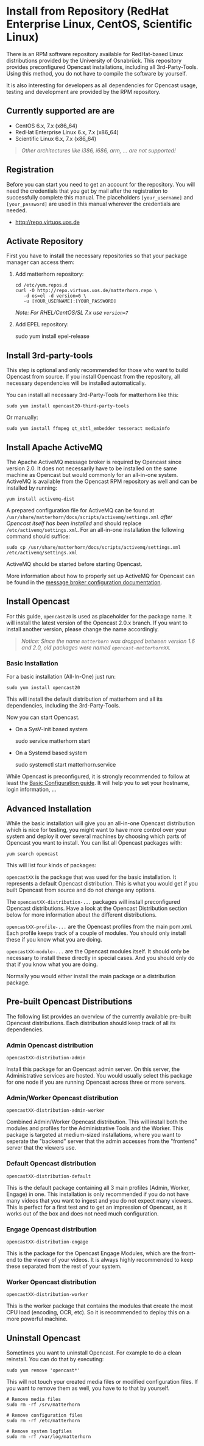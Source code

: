 Install from Repository (RedHat Enterprise Linux, CentOS, Scientific Linux)
===========================================================================

There is an RPM software repository available for RedHat-based Linux distributions provided by the University of
Osnabrück. This repository provides preconfigured Opencast installations, including all 3rd-Party-Tools. Using this
method, you do not have to compile the software by yourself.

It is also interesting for developers as all dependencies for Opencast usage, testing and development are provided by
the RPM repository.

Currently supported are are
---------------------------

 - CentOS 6.x, 7.x (x86_64)
 - RedHat Enterprise Linux 6.x, 7.x (x86_64)
 - Scientific Linux 6.x, 7.x (x86_64)

> *Other architectures like i386, i686, arm, … are not supported!*


Registration
------------

Before you can start you need to get an account for the repository. You will need the credentials that you get by mail
after the registration to successfully complete this manual. The placeholders `[your_username]` and `[your_password]`
are used in this manual wherever the credentials are needed.

 - http://repo.virtuos.uos.de


Activate Repository
-------------------

First you have to install the necessary repositories so that your package manager can access them:

1. Add matterhorn repository:

    ```
    cd /etc/yum.repos.d
    curl -O http://repo.virtuos.uos.de/matterhorn.repo \
       -d os=el -d version=6 \
       -u [YOUR_USERNAME]:[YOUR_PASSWORD]
    ```

    *Note: For RHEL/CentOS/SL 7.x use `version=7`*

2. Add EPEL repository:

    sudo yum install epel-release

Install 3rd-party-tools
-----------------------

This step is optional and only recommended for those who want to build Opencast from source. If you install Opencast
from the repository, all necessary dependencies will be installed automatically.

You can install all necessary 3rd-Party-Tools for matterhorn like this:

    sudo yum install opencast20-third-party-tools

Or manually:

    sudo yum install ffmpeg qt_sbtl_embedder tesseract mediainfo


Install Apache ActiveMQ
-----------------------

The Apache ActiveMQ message broker is required by Opencast since version 2.0. It does not necessarily have to be
installed on the same machine as Opencast but would commonly for an all-in-one system. ActiveMQ is available from the
Opencast RPM repository as well and can be installed by running:

    yum install activemq-dist

A prepared configuration file for ActiveMQ can be found at `/usr/share/matterhorn/docs/scripts/activemq/settings.xml`
*after Opencast itself has been installed* and should replace `/etc/activemq/settings.xml`. For an all-in-one
installation the following command should suffice:

    sudo cp /usr/share/matterhorn/docs/scripts/activemq/settings.xml /etc/activemq/settings.xml

ActiveMQ should be started before starting Opencast.

More information about how to properly set up ActiveMQ for Opencast can be found in the [message broker configuration
documentation](../configuration/message-broker.md).


Install Opencast
------------------

For this guide, `opencast20` is used as placeholder for the package name. It will install the latest version of the
Opencast 2.0.x branch. If you want to install another version, please change the name accordingly.

> *Notice: Since the name `matterhorn` was dropped between version 1.6 and 2.0, old packages were named
> `opencast-matterhornXX`.*


### Basic Installation

For a basic installation (All-In-One) just run:

    sudo yum install opencast20

This will install the default distribution of matterhorn and all its dependencies, including the 3rd-Party-Tools.

Now you can start Opencast.

 - On a SysV-init based system

    sudo service matterhorn start

 - On a Systemd based system

    sudo systemctl start matterhorn.service

While Opencast is preconfigured, it is strongly recommended to follow at least the [Basic Configuration
guide](../configuration/basic.md). It will help you to set your hostname, login information, …


Advanced Installation
---------------------

While the basic installation will give you an all-in-one Opencast distribution which is nice for testing, you might
want to have more control over your system and deploy it over several machines by choosing which parts of Opencast you
want to install. You can list all Opencast packages with:

    yum search opencast

This will list four kinds of packages:

`opencastXX` is the package that was used for the basic installation. It represents a default Opencast
distribution.  This is what you would get if you built Opencast from source and do not change any options.

The `opencastXX-distribution-...` packages will install preconfigured Opencast distributions. Have a look at
the Opencast Distribution section below for more information about the different distributions.

`opencastXX-profile-...` are the Opencast profiles from the main pom.xml. Each profile keeps track of a
couple of modules.  You should only install these if you know what you are doing.

`opencastXX-module-...` are the Opencast modules itself. It should only be necessary to install these
directly in special cases.  And you should only do that if you know what you are doing.

Normally you would either install the main package or a distribution package.


Pre-built Opencast Distributions
--------------------------------

The following list provides an overview of the currently available pre-built Opencast distributions. Each distribution
should keep track of all its dependencies.

### Admin Opencast distribution

`opencastXX-distribution-admin`

Install this package for an Opencast admin server. On this server, the Administrative services are hosted. You would usually
select this package for one node if you are running Opencast across three or more servers.

### Admin/Worker Opencast distribution

`opencastXX-distribution-admin-worker`

Combined Admin/Worker Opencast distribution. This will install both the modules and profiles for the Administrative
Tools and the Worker. This package is targeted at medium-sized installations, where you want to seperate the "backend"
server that the admin accesses from the "frontend" server that the viewers use.

### Default Opencast distribution

`opencastXX-distribution-default`

This is the default package containing all 3 main profiles (Admin, Worker, Engage) in one. This installation is only
recommended if you do not have many videos that you want to ingest and you do not expect many viewers. This is perfect
for a first test and to get an impression of Opencast, as it works out of the box and does not need much configuration.

### Engage Opencast distribution

`opencastXX-distribution-engage`

This is the package for the Opencast Engage Modules, which are the front-end to the viewer of your videos. It is always
highly recommended to keep these separated from the rest of your system.

### Worker Opencast distribution

`opencastXX-distribution-worker`

This is the worker package that contains the modules that create the most CPU load (encoding, OCR, etc). So it is
recommended to deploy this on a more powerful machine.


Uninstall Opencast
--------------------

Sometimes you want to uninstall Opencast. For example to do a clean reinstall. You can do that by executing:

    sudo yum remove 'opencast*'

This will not touch your created media files or modified configuration files.  If you want to remove them as well, you
have to to that by yourself.

    # Remove media files
    sudo rm -rf /srv/matterhorn
 
    # Remove configuration files
    sudo rm -rf /etc/matterhorn

    # Remove system logfiles
    sudo rm -rf /var/log/matterhorn
